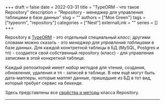 +++ 
draft = false
date = 2022-03-31
title = "TypeORM - что такое Repository"
description = "Repository - менеджер для управления таблицами в базе данных"
slug = ""
authors = ["Moe Green"]
tags = ["typeorm", "repository"]
categories = ["Nest"]
externalLink = ""
series = []
+++

Repository в [TypeORM][2] - это отдельный специальный *класс*; другими словами можно сказать - это *менеджер для управления таблицами* в базе данных. Для каждой конктретной таблицы в БД (MySQL, Postgres и тп) - создается свой собственный repository (класс) - для управления записями в этой конкретной таблице.

Каждый репозиторий имеет *набор методов* для чтения, создания, обновления, удаления и тп - записей в таблице. В нем ещё могут быть дата-мапперы, которые маппят данные, пришедшие из БД в тот вид, который требует сервис на бекенде.

Здесь представлены все [свойства и методы][1] класса Repository.

***
[1]: http://typeorm.delightful.studio/classes/_repository_repository_.repository.html "Class Repository<Entity>"
[2]: https://typeorm.io/ "TypeORM"